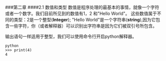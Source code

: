 ###第二章
####2.1 数值和类型
数值是程序处理的最基本的事情，就像一个字符或者一个数字。我们目前所见到的数值有1，2 和"Hello World"。
这些数值属于不同的类型：2是一个整型(**Integer**); "Hello World"是一个字符串(**string**),因为它包含一些字符，你（或者解释器）可以识别出字符串是因为它们被双引号所包含。

输出语句一样适用于整型，我们可以使用命令行开启python解释器。

```
python
>>> print(4)
4
```



